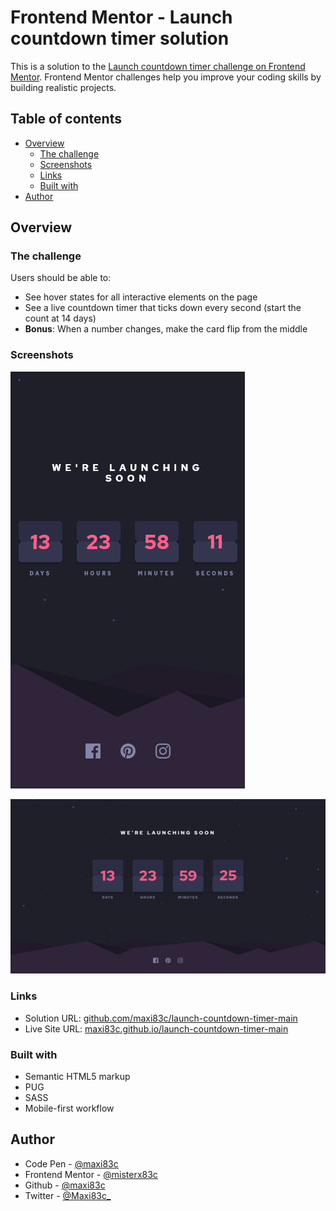 # Frontend Mentor - Launch countdown timer solution

This is a solution to the [Launch countdown timer challenge on Frontend Mentor](https://www.frontendmentor.io/challenges/launch-countdown-timer-N0XkGfyz-). Frontend Mentor challenges help you improve your coding skills by building realistic projects. 

## Table of contents

- [Overview](#overview)
  - [The challenge](#the-challenge)
  - [Screenshots](#screenshots)
  - [Links](#links)
  - [Built with](#built-with)
- [Author](#author)

## Overview

### The challenge

Users should be able to:

- See hover states for all interactive elements on the page
- See a live countdown timer that ticks down every second (start the count at 14 days)
- **Bonus**: When a number changes, make the card flip from the middle

### Screenshots

![screenshot](https://raw.githubusercontent.com/maxi83c/launch-countdown-timer-main/master/screenshots/mobile.png)

![screenshot](https://raw.githubusercontent.com/maxi83c/launch-countdown-timer-main/master/screenshots/desktop.png)


### Links

- Solution URL: [github.com/maxi83c/launch-countdown-timer-main](https://github.com/maxi83c/launch-countdown-timer-main)
- Live Site URL: [maxi83c.github.io/launch-countdown-timer-main](https://maxi83c.github.io/launch-countdown-timer-main)

### Built with

- Semantic HTML5 markup
- PUG
- SASS
- Mobile-first workflow

## Author

- Code Pen - [@maxi83c](https://codepen.io/maxi83c/)
- Frontend Mentor - [@misterx83c](https://www.frontendmentor.io/profile/misterx83c)
- Github - [@maxi83c](https://github.com/maxi83c)
- Twitter - [@Maxi83c_](https://www.twitter.com/Maxi83c_)
